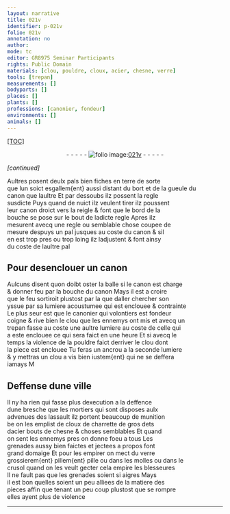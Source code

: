 ```yaml
---
layout: narrative
title: 021v
identifier: p-021v
folio: 021v
annotation: no
author:
mode: tc
editor: GR8975 Seminar Participants
rights: Public Domain
materials: [clou, pouldre, cloux, acier, chesne, verre]
tools: [trepan]
measurements: []
bodyparts: []
places: []
plants: []
professions: [canonier, fondeur]
environments: []
animals: []
---
```


<p><a href="{{site.url}}/{{base.url}}/diplomatic/">[TOC]</a></p><div class="folio" align="center">- - - - - <a href="http://gallica.bnf.fr/ark:/12148/btv1b10500001g/f48.image" target="_blank"><img src="https://cu-mkp.github.io/2017-workshop-edition/assets/photo-icon.png" alt="folio image: " style="display:inline-block; margin-bottom:-3px;"/>021v</a> - - - - - </div>  
 
*[continued]*
  
Aultres posent deulx pals bien fiches en terre de sorte<br/> que lun soict <span class="del">esgallem{ent}</span> aussi distant du bort <span class="del">et</span> <span class="add">de la</span> gueule du<br/> canon que laultre Et par dessoubs ilz possent la regle<br/> susdicte Puys quand de nuict ilz veulent tirer ilz poussent<br/> leur canon droict vers la reigle & font que le bord de la<br/> bouche se pose sur le bout de ladicte regle Apres ilz<br/> mesurent avecq une regle ou semblable chose coupee de<br/> mesure despuys un pal jusques au coste du canon & sil<br/> en est trop pres ou trop loing ilz ladjustent & font ainsy<br/> du coste de laultre pal

 
  

## Pour desenclouer un canon

 
Aulcuns disent quon doibt oster la balle si le canon est charge<br/> & donner feu par la bouche du canon Mays il est a croire<br/> que le feu sortiroit plustost par la que daller chercher son<br/> yssue par sa lumiere acoustumee qui est enclouee & contrainte<br/> Le plus seur est que le <span class="pro">canonier</span> qui volontiers est <span class="pro">fondeur</span><br/> coigne & rive bien le <span class="m">clou</span> que les ennemys ont mis et avecq un<br/> <span class="tl">trepan</span> fasse <span class="del">au coste</span> une aultre lumiere au coste de celle qui<br/> a este enclouee ce qui sera faict en une heure Et si avecq le<br/> temps la violence de la <span class="m">pouldre</span> faict derriver le <span class="m">clou</span> dont<br/> la piece est enclouee Tu feras un ancrou a la seconde lumiere<br/> & y mettras un <span class="m">clou</span> a vis bien iustem{ent} qui ne se deffera<br/> iamays <span class="del">M</span>

 
  

## Deffense dune ville

 
Il ny ha rien qui fasse plus dexecution a la deffence<br/> dune bresche que les mortiers qui sont disposes aulx<br/> advenues des lassault ilz portent beaucoup de munition<br/> <span class="del">be</span> on les emplist de <span class="m">cloux</span> de charrette de gros dets<br/> d<span class="m">acier</span> bouts de <span class="m">chesne</span> & choses semblables Et quand<br/> on sent les ennemys pres on donne foeu a tous Les<br/> grenades aussy bien faictes et jectees a propos font<br/> grand domaige Et pour les empirer on mect du <span class="m">verre</span><br/> grossierem{ent} <span class="del">pillem{ent}</span> pille ou dans les molles ou dans le<br/> crusol quand on les veult gecter cela empire les blesseures<br/> Il ne fault pas que les grenades soient si aigres Mays<br/> il est bon quelles soient un peu alliees de la matiere des<br/> pieces affin que tenant un peu coup plustost que se rompre<br/> elles ayent plus de violence

 ________________